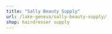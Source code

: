 ```yaml
---
title: "Sally Beauty Supply"
url: /lake-geneva/sally-beauty-supply/
shop: hairdresser supply
---
```

